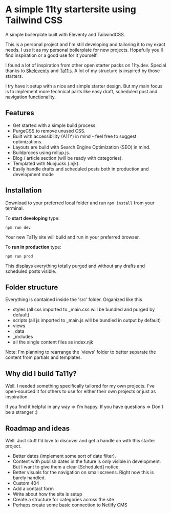 # A simple 11ty startersite using Tailwind CSS

A simple boilerplate built with Eleventy and TailwindCSS.

This is a personal project and I'm still developing and tailoring it to my exact needs. I use it as my personal boilerplate for new projects. Hopefully you'll find inspiration or a good use for it yourself.

I found a lot of inspiration from other open starter packs on 11ty.dev. Special thanks to [Skeleventy](https://github.com/josephdyer/skeleventy) and [Ta11ls](https://github.com/danfascia/tai11s). A lot of my structure is inspired by those starters.

I try have it setup with a nice and simple starter design. But my main focus is to implement more technical parts like easy draft, scheduled post and navigation functionality.

## Features

-   Get started with a simple build process.
-   PurgeCSS to remove unused CSS.
-   Built with accessibility (A11Y) in mind - feel free to suggest optimizations.
-   Layouts are build with Search Engine Optimization (SEO) in mind.
-   Buildproces using rollup.js.
-   Blog / article section (will be ready with categories).
-   Templated with Nunjucks (.njk).
-   Easily handle drafts and scheduled posts both in production and development mode

## Installation

Download to your preferred local folder and run `npm install` from your terminal.

To **start developing** type:

`npm run dev`

Your new Ta11y site will build and run in your preferred browser.

To **run in production** type:

`npm run prod`

This displays everything totally purged and without any drafts and scheduled posts visible.

## Folder structure

Everything is contained inside the 'src' folder. Organized like this

-   styles (all css imported to \_main.css will be bundled and purged by default)
-   scripts (all js imported to \_main.js will be bundled in output by default)
-   views
-   \_data
-   \_includes
-   all the single content files as index.njk

Note: I'm planning to rearrange the 'views' folder to better separate the content from partials and templates.

## Why did I build Ta11y?

Well. I needed something specifically tailored for my own projects. I've open-sourced it for others to use for either their own projects or just as inspiration.

If you find it helpful in any way => I'm happy.
If you have questions => Don't be a stranger :)

## Roadmap and ideas

Well. Just stuff I'd love to discover and get a handle on with this starter project.

-   Better dates (implement some sort of date filter).
-   Content with publish dates in the future is only visible in development. But I want to give them a clear [Scheduled] notice.
-   Better visuals for the navigation on small screens. Right now this is barely handled.
-   Custom 404
-   Add a contact form
-   Write about how the site is setup
-   Create a structure for categories across the site
-   Perhaps create some basic connection to Netlify CMS
